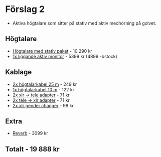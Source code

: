 # Förslag 2

+ Aktiva högtalare som sitter på stativ med aktiv medhörning på golvet.

## Högtalare
+ [Högtalare med stativ paket](https://www.thomann.de/se/ev_zlx_12p_bundle.htm)                    - 10 290 kr
+ [1x liggande aktiv monitor](https://www.thomann.de/se/db_technologies_fmx_10.htm)                - 5399   kr (4899 -bstock)

## Kablage
+ [2x högtalarkabel 25 m](https://www.thomann.de/se/pro_snake_tpm_250_cc_micro_cable_yellow.htm)   - 249    kr
+ [1x högtalarkabel 10 m](https://www.thomann.de/se/pro_snake_tpm_10.htm)                          - 122    kr
+ [2x xlr -> tele adapter](https://www.thomann.de/se/thomann_sk083_adapter.htm)                - 71   kr
+ [2x tele -> xlr adapter](https://www.thomann.de/se/the_sssnake_1672_steckadapter.htm)        - 71   kr
+ [2x xlr gender changer](https://www.thomann.de/se/neutrik_na_3_mm.htm)                       - 98   kr

## Extra
+ [Reverb](https://www.thomann.de/se/roland_vt_4.htm)                                          - 3099 kr

## Totalt                                                                                       - 19 888 kr